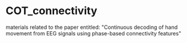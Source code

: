 # COT_connectivity
materials related to the paper entitled: "Continuous decoding of hand movement from EEG signals using phase-based connectivity features"
